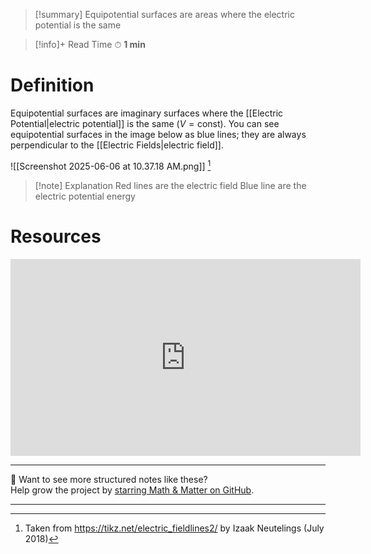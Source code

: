 
>[!summary]
Equipotential surfaces are areas where the electric potential is the same

>[!info]+ Read Time
⏱ **1 min**
# Definition 
Equipotential surfaces are imaginary surfaces where the [[Electric Potential|electric potential]] is the same ($V = \text{const}$). You can see equipotential surfaces in the image below as blue lines; they are always perpendicular to the [[Electric Fields|electric field]].

![[Screenshot 2025-06-06 at 10.37.18 AM.png]]
[^1]
>[!note] Explanation
Red lines are the electric field
Blue line are the electric potential energy 

# Resources
<iframe width="560" height="315" src="https://www.youtube.com/embed/QpVxj3XrLgk?si=GB-Rf2xjomApNvdR&amp;start=1320" title="YouTube video player" frameborder="0" allow="accelerometer; autoplay; clipboard-write; encrypted-media; gyroscope; picture-in-picture; web-share" referrerpolicy="strict-origin-when-cross-origin" allowfullscreen></iframe>


---

📂 Want to see more structured notes like these?  
Help grow the project by [starring Math & Matter on GitHub](https://github.com/rajeevphysics/Obsidan-MathMatter).

---

[^1]: Taken from https://tikz.net/electric_fieldlines2/ by Izaak Neutelings (July 2018)
